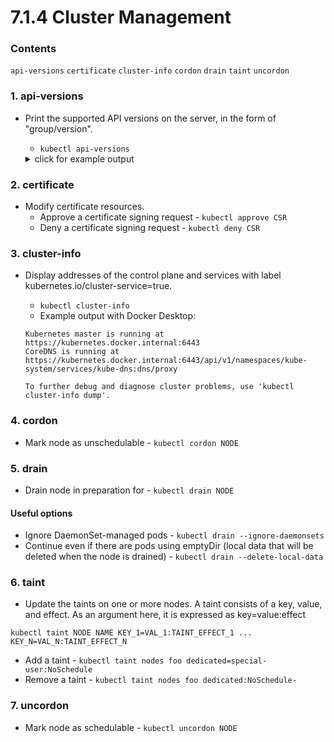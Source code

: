 # 7.1.4 Cluster Management

### Contents
`api-versions` `certificate` `cluster-info` `cordon` `drain` `taint` `uncordon`

### 1. api-versions
- Print the supported API versions on the server, in the form of "group/version".
    - `kubectl api-versions`
    
    <details>
        <summary>click for example output</summary>
        
        ```
        admissionregistration.k8s.io/v1
        admissionregistration.k8s.io/v1beta1
        apiextensions.k8s.io/v1
        apiextensions.k8s.io/v1beta1
        apiregistration.k8s.io/v1
        apiregistration.k8s.io/v1beta1
        apps/v1
        authentication.k8s.io/v1
        authentication.k8s.io/v1beta1
        authorization.k8s.io/v1
        authorization.k8s.io/v1beta1
        autoscaling/v1
        autoscaling/v2beta1
        autoscaling/v2beta2
        batch/v1
        batch/v1beta1
        certificates.k8s.io/v1
        certificates.k8s.io/v1beta1
        coordination.k8s.io/v1
        coordination.k8s.io/v1beta1
        discovery.k8s.io/v1
        discovery.k8s.io/v1beta1
        events.k8s.io/v1
        events.k8s.io/v1beta1
        extensions/v1beta1
        flowcontrol.apiserver.k8s.io/v1beta1
        metrics.k8s.io/v1beta1
        networking.k8s.io/v1
        networking.k8s.io/v1beta1
        node.k8s.io/v1
        node.k8s.io/v1beta1
        policy/v1
        policy/v1beta1
        rbac.authorization.k8s.io/v1
        rbac.authorization.k8s.io/v1beta1
        scheduling.k8s.io/v1
        scheduling.k8s.io/v1beta1
        storage.k8s.io/v1
        storage.k8s.io/v1beta1
        ```
    </details>

### 2. certificate
- Modify certificate resources.
    - Approve a certificate signing request - `kubectl approve CSR`
    - Deny a certificate signing request - `kubectl deny CSR`

### 3. cluster-info
- Display addresses of the control plane and services with label kubernetes.io/cluster-service=true.
    - `kubectl cluster-info`
    - Example output with Docker Desktop:

    ```
    Kubernetes master is running at https://kubernetes.docker.internal:6443
    CoreDNS is running at https://kubernetes.docker.internal:6443/api/v1/namespaces/kube-system/services/kube-dns:dns/proxy

    To further debug and diagnose cluster problems, use 'kubectl cluster-info dump'.
    ```

### 4. cordon
- Mark node as unschedulable - `kubectl cordon NODE`

### 5. drain
- Drain node in preparation for - `kubectl drain NODE`

#### Useful options
- Ignore DaemonSet-managed pods - `kubectl drain --ignore-daemonsets`
- Continue even if there are pods using emptyDir (local data that will be deleted when the node is drained) - `kubectl drain --delete-local-data`

### 6. taint
- Update the taints on one or more nodes. A taint consists of a key, value, and effect. As an argument here, it is expressed as key=value:effect
```
kubectl taint NODE NAME KEY_1=VAL_1:TAINT_EFFECT_1 ... KEY_N=VAL_N:TAINT_EFFECT_N
```
- Add a taint - `kubectl taint nodes foo dedicated=special-user:NoSchedule`
- Remove a taint - `kubectl taint nodes foo dedicated:NoSchedule-`

### 7. uncordon
- Mark node as schedulable - `kubectl uncordon NODE`
